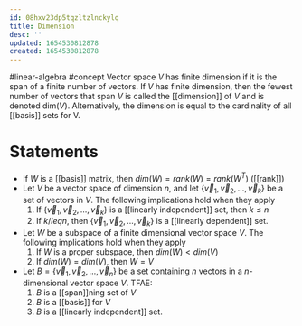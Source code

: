 ```yaml
---
id: 08hxv23dp5tqzltzlnckylq
title: Dimension
desc: ''
updated: 1654530812878
created: 1654530812878
---
```

#linear-algebra #concept
Vector space $V$ has finite dimension if it is the span of a finite number of vectors.  If $V$ has finite dimension, then the fewest number of vectors that span $V$ is called the [[dimension]] of $V$ and is denoted dim($V$).  Alternatively, the dimension is equal to the cardinality of all [[basis]] sets for V.

# Statements
- If $W$ is a [[basis]] matrix, then $dim(W) = rank(W) = rank(W^T)$ ([[rank]])
- Let $V$ be a vector space of dimension $n$, and let $\{\vec{v}_1, \vec{v}_2, ... , \vec{v}_k\}$ be a set of vectors in $V$.  The following implications hold when they apply
	1. If $\{\vec{v}_1, \vec{v}_2, ... , \vec{v}_k\}$ is a [[linearly independent]] set, then $k \leq n$
	2. If $k /leq n$, then $\{\vec{v}_1, \vec{v}_2, ... , \vec{v}_k\}$ is a [[linearly dependent]] set.
- Let $W$ be a subspace of a finite dimensional vector space $V$.  The following implications hold when they apply
	1. If $W$ is a proper subspace, then $dim(W) < dim(V)$
	2. If $dim(W) = dim(V)$, then $W = V$
- Let $B = \{\vec{v}_1, \vec{v}_2, ... , \vec{v}_n\}$ be a set containing $n$ vectors in a $n$-dimensional vector space $V$.  TFAE:
	1. $B$ is a [[span]]ning set of $V$
	2. $B$ is a [[basis]] for $V$
	3. $B$ is a [[linearly independent]] set.

